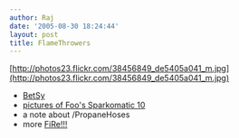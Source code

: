 ```yaml
---
author: Raj
date: '2005-08-30 18:24:44'
layout: post
title: FlameThrowers
---
```


[http://photos23.flickr.com/38456849_de5405a041_m.jpg](http://photos23.flickr.com/38456849_de5405a041_m.jpg)

* [BetSy](BetSy.html)
* [pictures of Foo's Sparkomatic 10](http://www.monkeyview.net/id/560/ranchtronics/03_25/index.vhtml)
* a note about /PropaneHoses
* more [FiRe!!!](FiRe!!!.html)
